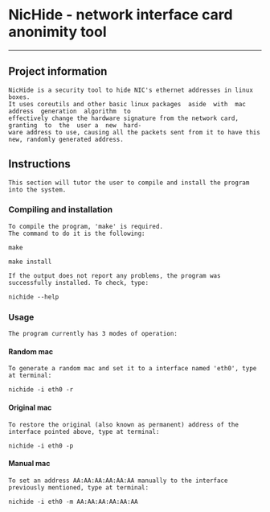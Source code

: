 # NicHide - network interface card anonimity tool
-----

## Project information
    NicHide is a security tool to hide NIC's ethernet addresses in linux boxes.
    It uses coreutils and other basic linux packages  aside  with  mac  address  generation  algorithm  to
    effectively change the hardware signature from the network card,  granting  to  the  user a  new  hard-
    ware address to use, causing all the packets sent from it to have this new, randomly generated address.

## Instructions
    This section will tutor the user to compile and install the program into the system.

### Compiling and installation
    To compile the program, 'make' is required.
    The command to do it is the following:

```
make
```

```
make install
```
    If the output does not report any problems, the program was successfully installed. To check, type:
```
nichide --help
```

### Usage
    The program currently has 3 modes of operation:

#### Random mac
    To generate a random mac and set it to a interface named 'eth0', type at terminal:
```
nichide -i eth0 -r
```

#### Original mac
    To restore the original (also known as permanent) address of the interface pointed above, type at terminal:
```
nichide -i eth0 -p
```

#### Manual mac
    To set an address AA:AA:AA:AA:AA:AA manually to the interface previously mentioned, type at terminal:
```
nichide -i eth0 -m AA:AA:AA:AA:AA:AA
```
